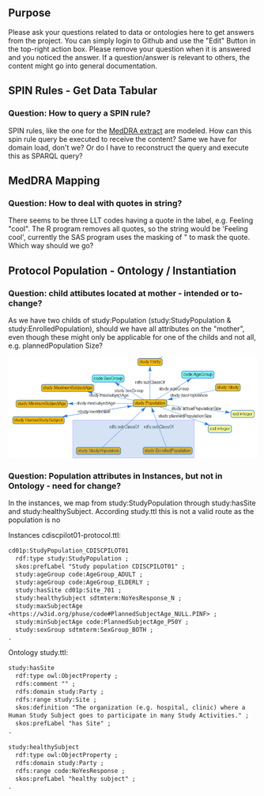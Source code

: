 
## Purpose

Please ask your questions related to data or ontologies here to get answers from the project. You can simply login to Github and use the "Edit" Button in the top-right action box. Please remove your question when it is answered and you noticed the answer. If a question/answer is relevant to others, the content might go into general documentation.

## SPIN Rules - Get Data Tabular

### Question: How to query a SPIN rule?

SPIN rules, like the one for the [MedDRA extract](https://github.com/phuse-org/MedDRAasRDF/blob/master/doc/images/Meddra-Query.png) are modeled. How can this spin rule query be executed to receive the content? Same we have for domain load, don't we? Or do I have to reconstruct the query and execute this as SPARQL query?

## MedDRA Mapping

### Question: How to deal with quotes in string?

There seems to be three LLT codes having a quote in the label, e.g. Feeling "cool". The R program removes all quotes, so the string would be 'Feeling cool', currently the SAS program uses the masking of \" to mask the quote. Which way should we go?

## Protocol Population - Ontology / Instantiation

### Question: child attibutes located at mother - intended or to-change?

As we have two childs of study:Population (study:StudyPopulation & study:EnrolledPopulation), should we have all attributes on the "mother", even though these might only be applicable for one of the childs and not all, e.g. plannedPopulation Size?

![Population](./images/hands_on_triples_08_a.png)

### Question: Population attributes in Instances, but not in Ontology - need for change?

In the instances, we map from study:StudyPopulation through study:hasSite and study:healthySubject. According study.ttl this is not a valid route as the population is no 

Instances cdiscpilot01-protocol.ttl:

```
cd01p:StudyPopulation_CDISCPILOT01
  rdf:type study:StudyPopulation ;
  skos:prefLabel "Study population CDISCPILOT01" ;
  study:ageGroup code:AgeGroup_ADULT ;
  study:ageGroup code:AgeGroup_ELDERLY ;
  study:hasSite cd01p:Site_701 ;
  study:healthySubject sdtmterm:NoYesResponse_N ;
  study:maxSubjectAge <https://w3id.org/phuse/code#PlannedSubjectAge_NULL.PINF> ;
  study:minSubjectAge code:PlannedSubjectAge_P50Y ;
  study:sexGroup sdtmterm:SexGroup_BOTH ;
.
```

Ontology study.ttl:

```
study:hasSite
  rdf:type owl:ObjectProperty ;
  rdfs:comment "" ;
  rdfs:domain study:Party ;
  rdfs:range study:Site ;
  skos:definition "The organization (e.g. hospital, clinic) where a Human Study Subject goes to participate in many Study Activities." ;
  skos:prefLabel "has Site" ;
.

study:healthySubject
  rdf:type owl:ObjectProperty ;
  rdfs:domain study:Party ;
  rdfs:range code:NoYesResponse ;
  skos:prefLabel "healthy subject" ;
.
```